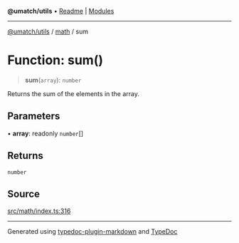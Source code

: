 **@umatch/utils** • [Readme](../../index.md) \| [Modules](../../modules.md)

***

[@umatch/utils](../../modules.md) / [math](../index.md) / sum

# Function: sum()

> **sum**(`array`): `number`

Returns the sum of the elements in the array.

## Parameters

• **array**: readonly `number`[]

## Returns

`number`

## Source

[src/math/index.ts:316](https://github.com/umatch-oficial/utils/blob/4c813c4/src/math/index.ts#L316)

***

Generated using [typedoc-plugin-markdown](https://www.npmjs.com/package/typedoc-plugin-markdown) and [TypeDoc](https://typedoc.org/)
